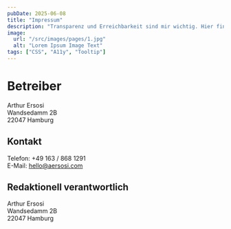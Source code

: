 ```yaml
---
pubDate: 2025-06-08
title: "Impressum"
description: "Transparenz und Erreichbarkeit sind mir wichtig. Hier findest du alle relevanten Daten auf einen Blick."
image:
  url: "/src/images/pages/1.jpg"
  alt: "Lorem Ipsum Image Text"
tags: ["CSS", "A11y", "Tooltip"]
---
```


# Betreiber

Arthur Ersosi <br/>
Wandsedamm 2B <br/>
22047 Hamburg

## Kontakt

Telefon: <span data-obfuscation="0">+49 163 / 868 1291</span> <br/>
E-Mail: <span data-obfuscation="0">hello@aersosi.com</span>

## Redaktionell verantwortlich
Arthur Ersosi <br/>
Wandsedamm 2B <br/>
22047 Hamburg

